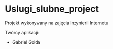 # Uslugi_slubne_project

Projekt wykonywany na zajęcia Inżynierii Internetu

Twórcy aplikacji:
- Gabriel Gołda

